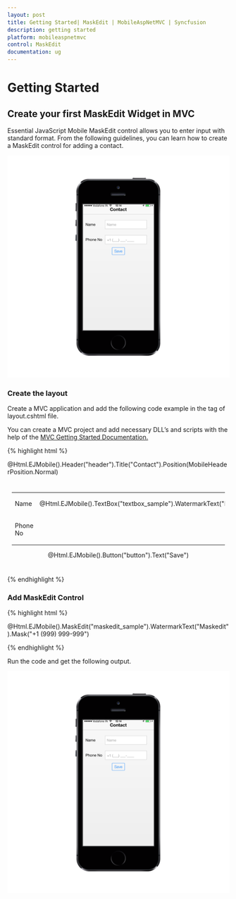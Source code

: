 ```yaml
---
layout: post
title: Getting Started| MaskEdit | MobileAspNetMVC | Syncfusion
description: getting started
platform: mobileaspnetmvc
control: MaskEdit
documentation: ug
---
```


# Getting Started

## Create your first MaskEdit Widget in MVC

Essential JavaScript Mobile MaskEdit control allows you to enter input with standard format. From the following guidelines, you can learn how to create a MaskEdit control for adding a contact.

![C:/Users/Vignesh Kumar/Desktop/screen.png](Getting-Started_images/Getting-Started_img1.png)

### Create the layout

Create a MVC application and add the following code example in the <body> tag of layout.cshtml file.

You can create a MVC project and add necessary DLL’s and scripts with the help of the [MVC Getting Started Documentation.](http://docs.syncfusion.com/js/)

{% highlight html %}

@Html.EJMobile().Header("header").Title("Contact").Position(MobileHeaderPosition.Normal)

<div class="sample" style="padding:10px">

<div class="frame">

<div class="control">

<table class="editors">

<tbody>

<tr>

<td>

<label>

Name

</label>

</td>

<td>

<!--Textbox control-->

@Html.EJMobile().TextBox("textbox_sample").WatermarkText("Name")                            

</td>

</tr>

<tr>

<td>

<label>

Phone No

</label>

</td>

<td>

<!--Add Maskedit Control-->

</td>

</tr>

</tbody>

</table>

<center>

<div class="button">

<!--Button Control-->

@Html.EJMobile().Button("button").Text("Save")                    

</div>

</center>

</div>

</div>

</div>

{% endhighlight %}

### Add MaskEdit Control

{% highlight html %}

@Html.EJMobile().MaskEdit("maskedit_sample").WatermarkText("Maskedit").Mask("+1 (999) 999-999")

{% endhighlight %}

Run the code and get the following output.

![C:/Users/Vignesh Kumar/Desktop/screen.png](Getting-Started_images/Getting-Started_img2.png)



